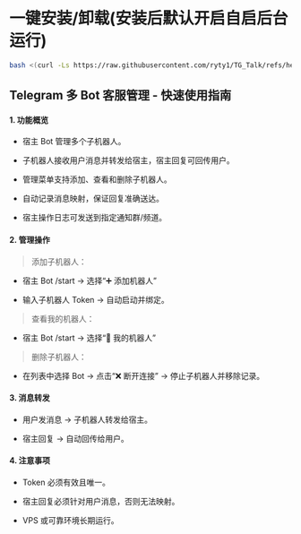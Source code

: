 # 一键安装/卸载(安装后默认开启自启后台运行)
```bash
bash <(curl -Ls https://raw.githubusercontent.com/ryty1/TG_Talk/refs/heads/main/setup.sh)
```
## Telegram 多 Bot 客服管理 - 快速使用指南
#### 1. 功能概览

- 宿主 Bot 管理多个子机器人。

- 子机器人接收用户消息并转发给宿主，宿主回复可回传用户。

- 管理菜单支持添加、查看和删除子机器人。

- 自动记录消息映射，保证回复准确送达。

- 宿主操作日志可发送到指定通知群/频道。

#### 2. 管理操作

> 添加子机器人：

- 宿主 Bot /start → 选择“➕ 添加机器人”

- 输入子机器人 Token → 自动启动并绑定。

> 查看我的机器人：

- 宿主 Bot /start → 选择“🤖 我的机器人”

> 删除子机器人：

- 在列表中选择 Bot → 点击“❌ 断开连接” → 停止子机器人并移除记录。

#### 3. 消息转发

- 用户发消息 → 子机器人转发给宿主。

- 宿主回复 → 自动回传给用户。

#### 4. 注意事项

- Token 必须有效且唯一。

- 宿主回复必须针对用户消息，否则无法映射。

- VPS 或可靠环境长期运行。

